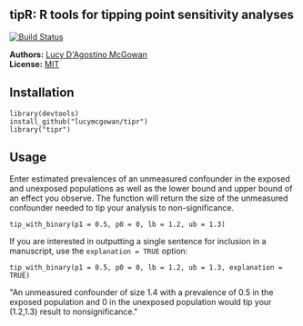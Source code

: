tipR: R tools for tipping point sensitivity analyses
--------------------

[![Build Status](https://travis-ci.org/LucyMcGowan/tipr.svg?branch=master)](https://travis-ci.org/LucyMcGowan/tipr)

**Authors:** [Lucy D'Agostino McGowan](http://www.lucymcgowan.com)<br/>
**License:** [MIT](https://opensource.org/licenses/MIT)


## Installation

```
library(devtools)
install_github("lucymcgowan/tipr")
library("tipr")
```

## Usage

Enter estimated prevalences of an unmeasured confounder in the exposed and unexposed populations as well as the lower bound and upper bound of an effect you observe. The function will return the size of the unmeasured confounder needed to tip your analysis to non-significance.
```
tip_with_binary(p1 = 0.5, p0 = 0, lb = 1.2, ub = 1.3)
```

If you are interested in outputting a single sentence for inclusion in a manuscript, use the `explanation = TRUE` option:
```
tip_with_binary(p1 = 0.5, p0 = 0, lb = 1.2, ub = 1.3, explanation = TRUE)
```
"An unmeasured confounder of size 1.4 with a prevalence of 0.5 in the exposed population and 0 in the unexposed population would tip your (1.2,1.3) result to nonsignificance."
